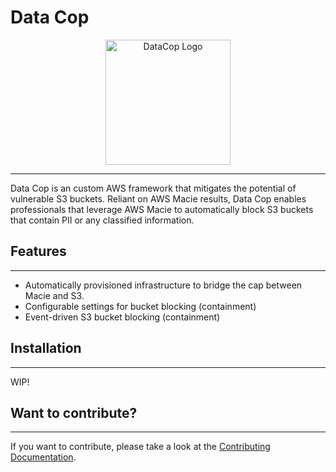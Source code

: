 # Data Cop

<p align="center"><img src="./docs/images/logo.png" alt="DataCop Logo" width="200px" height="200px" /></p>

---

Data Cop is an custom AWS framework that mitigates the 
potential of vulnerable S3 buckets. Reliant on AWS Macie results, Data Cop enables professionals that leverage AWS Macie
to automatically block S3 buckets that contain PII or any classified information.

## Features
---

* Automatically provisioned infrastructure to bridge the 
cap between Macie and S3.
* Configurable settings for bucket blocking (containment)
* Event-driven S3 bucket blocking (containment)

## Installation
---

WIP!

## Want to contribute?
---

If you want to contribute, please take a 
look at the [Contributing Documentation](./docs/contributing.md).